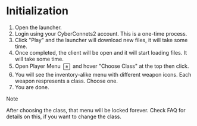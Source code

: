 # Initialization

1. Open the launcher.
2. Login using your CyberConnets2 account. This is a one-time process.
3. Click "Play" and the launcher will download new files, it will take some time.
4. Once completed, the client will be open and it will start loading files. It will take some time.
5. Open Player Menu <img height="25" style="vertical-align:middle" src="img/controls/keyboard/key-letter_R.png"> and hover "Choose Class" at the top then click.
6. You will see the inventory-alike menu with different weapon icons. Each weapon respresents a class. Choose one.
7. You are done.

> [!NOTE]
> After choosing the class, that menu will be locked forever. Check FAQ for details on this, if you want to change the class.